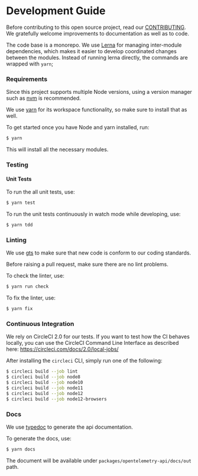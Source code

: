 # Development Guide

Before contributing to this open source project, read our [CONTRIBUTING](../CONTRIBUTING.md). We gratefully welcome improvements to documentation as well as to code.

The code base is a monorepo. We use [Lerna](https://lerna.js.org/) for managing inter-module dependencies, which makes it easier to develop coordinated changes between the modules. Instead of running lerna directly, the commands are wrapped with `yarn`;

### Requirements

Since this project supports multiple Node versions, using a version
manager such as [nvm](https://github.com/creationix/nvm) is recommended.

We use [yarn](https://yarnpkg.com/) for its workspace functionality, so make sure to install that as well.

To get started once you have Node and yarn installed, run:

```sh
$ yarn
```

This will install all the necessary modules.

### Testing

#### Unit Tests

To run the all unit tests, use:

```sh
$ yarn test
```

To run the unit tests continuously in watch mode while developing, use:

```sh
$ yarn tdd
```

### Linting

We use [gts](https://www.npmjs.com/package/gts) to make sure that new code is conform to our coding standards.

Before raising a pull request, make sure there are no lint problems.

To check the linter, use:
```sh
$ yarn run check
```

To fix the linter, use:
```sh
$ yarn fix
```

### Continuous Integration

We rely on CircleCI 2.0 for our tests. If you want to test how the CI behaves
locally, you can use the CircleCI Command Line Interface as described here:
https://circleci.com/docs/2.0/local-jobs/

After installing the `circleci` CLI, simply run one of the following:

```sh
$ circleci build --job lint
$ circleci build --job node8
$ circleci build --job node10
$ circleci build --job node11
$ circleci build --job node12
$ circleci build --job node12-browsers
```

### Docs

We use [typedoc](https://www.npmjs.com/package/typedoc) to generate the api documentation.

To generate the docs, use:
```sh
$ yarn docs
```

The document will be available under `packages/opentelemetry-api/docs/out` path.
